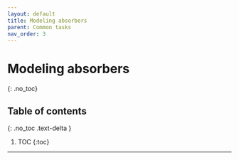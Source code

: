 ```yaml
---
layout: default
title: Modeling absorbers
parent: Common tasks
nav_order: 3
---
```


# Modeling absorbers
{: .no_toc}

## Table of contents
{: .no_toc .text-delta }

1. TOC
{:toc}
---
